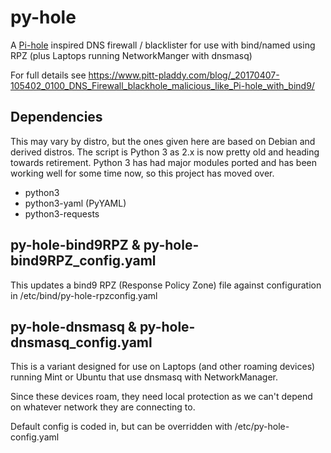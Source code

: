 # py-hole
A [Pi-hole](https://github.com/pi-hole/pi-hole) inspired DNS firewall / blacklister for use with bind/named using RPZ (plus Laptops running NetworkManger with dnsmasq)

For full details see https://www.pitt-pladdy.com/blog/_20170407-105402_0100_DNS_Firewall_blackhole_malicious_like_Pi-hole_with_bind9/

## Dependencies
This may vary by distro, but the ones given here are based on Debian and derived distros. The script is Python 3 as 2.x is now pretty old and heading towards retirement. Python 3 has had major modules ported and has been working well for some time now, so this project has moved over.

- python3
- python3-yaml (PyYAML)
- python3-requests

## py-hole-bind9RPZ & py-hole-bind9RPZ_config.yaml
This updates a bind9 RPZ (Response Policy Zone) file against configuration in /etc/bind/py-hole-rpzconfig.yaml

## py-hole-dnsmasq & py-hole-dnsmasq_config.yaml
This is a variant designed for use on Laptops (and other roaming devices) running Mint or Ubuntu that use dnsmasq with NetworkManager.

Since these devices roam, they need local protection as we can't depend on whatever network they are connecting to.

Default config is coded in, but can be overridden with /etc/py-hole-config.yaml

